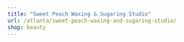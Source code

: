 ```yaml
---
title: "Sweet Peach Waxing & Sugaring Studio"
url: /atlanta/sweet-peach-waxing-and-sugaring-studio/
shop: beauty
---
```


